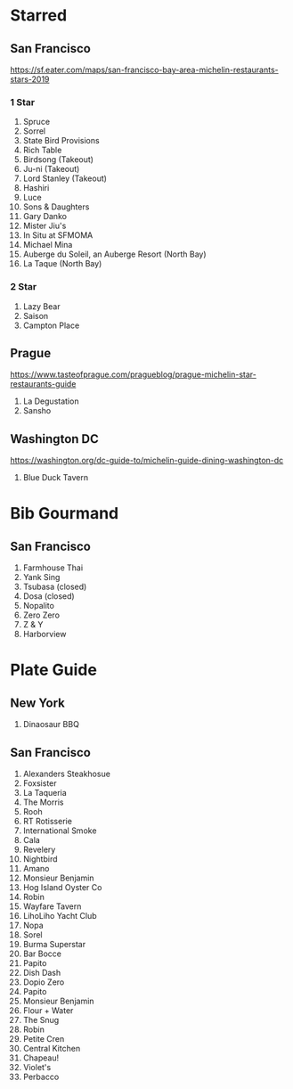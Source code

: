# Starred
## San Francisco
https://sf.eater.com/maps/san-francisco-bay-area-michelin-restaurants-stars-2019

### 1 Star
1. Spruce
2. Sorrel
3. State Bird Provisions
4. Rich Table
5. Birdsong (Takeout)
6. Ju-ni (Takeout)
7. Lord Stanley (Takeout)
8. Hashiri
9. Luce
10. Sons & Daughters
11. Gary Danko
12. Mister Jiu's
13. In Situ at SFMOMA
14. Michael Mina
15. Auberge du Soleil, an Auberge Resort (North Bay)
16. La Taque (North Bay)

### 2 Star

1. Lazy Bear
2. Saison
3. Campton Place

## Prague
https://www.tasteofprague.com/pragueblog/prague-michelin-star-restaurants-guide
1. La Degustation
2. Sansho

## Washington DC
https://washington.org/dc-guide-to/michelin-guide-dining-washington-dc
1. Blue Duck Tavern

# Bib Gourmand
## San Francisco
1. Farmhouse Thai
2. Yank Sing
3. Tsubasa (closed)
4. Dosa (closed)
5. Nopalito
6. Zero Zero
7. Z & Y
8. Harborview

# Plate Guide
## New York
1. Dinaosaur BBQ

## San Francisco
1. Alexanders Steakhosue
2. Foxsister
3. La Taqueria
4. The Morris
5. Rooh
6. RT Rotisserie
7. International Smoke
8. Cala
9. Revelery
10. Nightbird
11. Amano
12. Monsieur Benjamin
13. Hog Island Oyster Co
14. Robin
15. Wayfare Tavern
16. LihoLiho Yacht Club
17. Nopa
18. Sorel
19. Burma Superstar
20. Bar Bocce
21. Papito
22. Dish Dash
23. Dopio Zero
24. Papito
25. Monsieur Benjamin
26. Flour + Water
27. The Snug
28. Robin
29. Petite Cren
30. Central Kitchen
31. Chapeau!
32. Violet's
33. Perbacco
